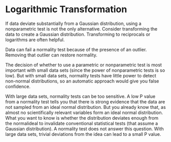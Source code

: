 Logarithmic  Transformation
===================================
If data deviate substantially from a Gaussian distribution, using a nonparametric test is not the only alternative. Consider transforming the data to create a Gaussian distribution. Transforming to reciprocals or logarithms are often helpful.

Data can fail a normality test because of the presence of an outlier. Removing that outlier can restore normality.

The decision of whether to use a parametric or nonparametric test is most important with small data sets (since the power of nonparametric tests is so low). But with small data sets, normality tests have little power to detect non-normal distributions, so an automatic approach would give you false confidence.

With large data sets, normality tests can be too sensitive. A low P value from a normality test tells you that there is strong evidence that the data are not sampled from an ideal normal distribution. But you already know that, as almost no scientifically relevant variables form an ideal normal distribution. What you want to know is whether the distribution deviates enough from the normalideal to invalidate conventional statistical tests (that assume a Gaussian distribution). A normality test does not answer this question. With large data sets, trivial deviations from the idea can lead to a small P value.
